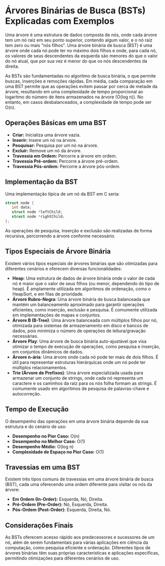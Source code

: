 # Árvores Binárias de Busca (BSTs) Explicadas com Exemplos

Uma árvore é uma estrutura de dados composta de nós, onde cada árvore tem um nó raiz em seu ponto superior, contendo algum valor, e o nó raiz tem zero ou mais "nós filhos". Uma árvore binária de busca (BST) é uma árvore onde cada nó pode ter no máximo dois filhos e onde, para cada nó, os valores de seus descendentes da esquerda são menores do que o valor do nó atual, que por sua vez é menor do que os nós descendentes da direita.

As BSTs são fundamentadas no algoritmo de busca binária, o que permite buscas, inserções e remoções rápidas. Em média, cada comparação em uma BST permite que as operações evitem passar por cerca de metade da árvore, resultando em uma complexidade de tempo proporcional ao logaritmo do número de itens armazenados na árvore (O(log n)). No entanto, em casos desbalanceados, a complexidade de tempo pode ser O(n).

## Operações Básicas em uma BST

- **Criar:** Inicializa uma árvore vazia.
- **Inserir:** Insere um nó na árvore.
- **Pesquisar:** Pesquisa por um nó na árvore.
- **Excluir:** Remove um nó da árvore.
- **Travessia em Ordem:** Percorre a árvore em ordem.
- **Travessia Pré-ordem:** Percorre a árvore pré-ordem.
- **Travessia Pós-ordem:** Percorre a árvore pós-ordem.

## Implementação da BST

Uma implementação típica de um nó da BST em C seria:

```c
struct node {
   int data;
   struct node *leftChild;
   struct node *rightChild;
};
```

As operações de pesquisa, inserção e exclusão são realizadas de forma recursiva, percorrendo a árvore conforme necessário.

## Tipos Especiais de Árvore Binária

Existem vários tipos especiais de árvores binárias que são otimizadas para diferentes cenários e oferecem diversas funcionalidades:

- **Heap**: Uma estrutura de dados de árvore binária onde o valor de cada nó é maior que o valor de seus filhos (ou menor, dependendo do tipo de heap). É amplamente utilizada em algoritmos de ordenação, como o HeapSort, e em filas de prioridade.
- **Árvore Rubro-Negra**: Uma árvore binária de busca balanceada que mantém um balanceamento aproximado para garantir operações eficientes, como inserção, exclusão e pesquisa. É comumente utilizada em implementações de mapas e conjuntos.
- **Árvore B (B-Tree)**: Uma árvore balanceada com múltiplos filhos por nó, otimizada para sistemas de armazenamento em disco e bancos de dados, pois minimiza o número de operações de leitura/gravação necessárias.
- **Árvore Play**: Uma árvore de busca binária auto-ajustável que visa otimizar o tempo de execução de operações, como pesquisa e inserção, em conjuntos dinâmicos de dados.
- **Árvore n-ária**: Uma árvore onde cada nó pode ter mais de dois filhos. É útil para representar estruturas hierárquicas onde um nó pode ter múltiplos relacionamentos.
- **Trie (Árvore de Prefixos)**: Uma árvore especializada usada para armazenar um conjunto de strings, onde cada nó representa um caractere e os caminhos da raiz para os nós folha formam as strings. É comumente usado em algoritmos de pesquisa de palavras-chave e autocorreção.

## Tempo de Execução

O desempenho das operações em uma árvore binária depende da sua estrutura e do cenário de uso:

- **Desempenho no Pior Caso:** O(n)
- **Desempenho no Melhor Caso:** O(1)
- **Desempenho Médio:** O(log n)
- **Complexidade de Espaço no Pior Caso:** O(1)

## Travessias em uma BST

Existem três tipos comuns de travessias em uma árvore binária de busca (BST), cada uma oferecendo uma ordem diferente para visitar os nós da árvore:

- **Em Ordem (In-Order):** Esquerda, Nó, Direita.
- **Pré-Ordem (Pre-Order):** Nó, Esquerda, Direita.
- **Pós-Ordem (Post-Order):** Esquerda, Direita, Nó.

## Considerações Finais

As BSTs oferecem acesso rápido aos predecessores e sucessores de um nó, além de serem fundamentais para várias aplicações em ciência da computação, como pesquisa eficiente e ordenação. Diferentes tipos de árvores binárias têm suas próprias características e aplicações específicas, permitindo otimizações para diferentes cenários de uso.
